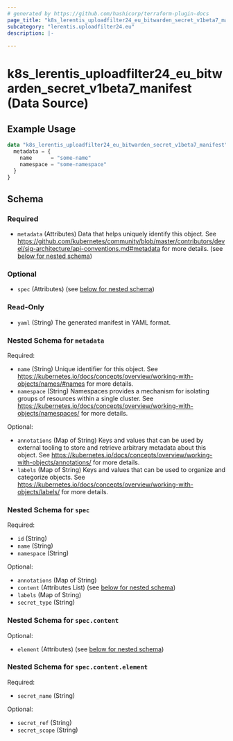 ```yaml
---
# generated by https://github.com/hashicorp/terraform-plugin-docs
page_title: "k8s_lerentis_uploadfilter24_eu_bitwarden_secret_v1beta7_manifest Data Source - terraform-provider-k8s"
subcategory: "lerentis.uploadfilter24.eu"
description: |-
  
---
```


# k8s_lerentis_uploadfilter24_eu_bitwarden_secret_v1beta7_manifest (Data Source)



## Example Usage

```terraform
data "k8s_lerentis_uploadfilter24_eu_bitwarden_secret_v1beta7_manifest" "example" {
  metadata = {
    name      = "some-name"
    namespace = "some-namespace"
  }
}
```

<!-- schema generated by tfplugindocs -->
## Schema

### Required

- `metadata` (Attributes) Data that helps uniquely identify this object. See https://github.com/kubernetes/community/blob/master/contributors/devel/sig-architecture/api-conventions.md#metadata for more details. (see [below for nested schema](#nestedatt--metadata))

### Optional

- `spec` (Attributes) (see [below for nested schema](#nestedatt--spec))

### Read-Only

- `yaml` (String) The generated manifest in YAML format.

<a id="nestedatt--metadata"></a>
### Nested Schema for `metadata`

Required:

- `name` (String) Unique identifier for this object. See https://kubernetes.io/docs/concepts/overview/working-with-objects/names/#names for more details.
- `namespace` (String) Namespaces provides a mechanism for isolating groups of resources within a single cluster. See https://kubernetes.io/docs/concepts/overview/working-with-objects/namespaces/ for more details.

Optional:

- `annotations` (Map of String) Keys and values that can be used by external tooling to store and retrieve arbitrary metadata about this object. See https://kubernetes.io/docs/concepts/overview/working-with-objects/annotations/ for more details.
- `labels` (Map of String) Keys and values that can be used to organize and categorize objects. See https://kubernetes.io/docs/concepts/overview/working-with-objects/labels/ for more details.


<a id="nestedatt--spec"></a>
### Nested Schema for `spec`

Required:

- `id` (String)
- `name` (String)
- `namespace` (String)

Optional:

- `annotations` (Map of String)
- `content` (Attributes List) (see [below for nested schema](#nestedatt--spec--content))
- `labels` (Map of String)
- `secret_type` (String)

<a id="nestedatt--spec--content"></a>
### Nested Schema for `spec.content`

Optional:

- `element` (Attributes) (see [below for nested schema](#nestedatt--spec--content--element))

<a id="nestedatt--spec--content--element"></a>
### Nested Schema for `spec.content.element`

Required:

- `secret_name` (String)

Optional:

- `secret_ref` (String)
- `secret_scope` (String)

